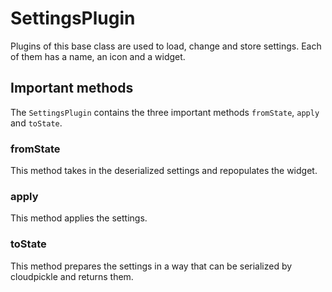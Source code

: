 # SettingsPlugin
Plugins of this base class are used to load, change and store settings.
Each of them has a name, an icon and a widget.
## Important methods
The ```SettingsPlugin``` contains the three important methods ```fromState```, ```apply``` and ```toState```.
### fromState
This method  takes in the deserialized settings and repopulates the widget.
### apply
This method applies the settings.
### toState
This method prepares the settings in a way that can be serialized by cloudpickle and returns them.
